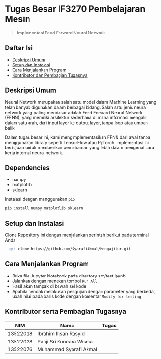 # Tugas Besar IF3270 Pembelajaran Mesin
> Implementasi Feed Forward Neural Network

## Daftar Isi

- [Deskripsi Umum](#deskripsi-umum)
- [Setup dan Instalasi](#setup-dan-instalasi)
- [Cara Menjalankan Program](#cara-menjalankan-program)
- [Kontributor dan Pembagian Tugasnya](#kontributor-serta-pembagian-tugasnya)

## Deskripsi Umum

Neural Network merupakan salah satu model dalam Machine Learning yang telah banyak digunakan dalam berbagai bidang. Salah satu jenis neural network yang paling mendasar adalah Feed Forward Neural Network (FFNN), yang memiliki arsitektur sederhana di mana informasi mengalir dalam satu arah, dari input layer ke output layer, tanpa loop atau umpan balik.

Dalam tugas besar ini, kami mengimplementasikan FFNN dari awal tanpa menggunakan library seperti TensorFlow atau PyTorch. Implementasi ini bertujuan untuk memberikan pemahaman yang lebih dalam mengenai cara kerja internal neural network.

## Dependencies

- numpy
- matplotlib
- sklearn

Instalasi dengan menggunakan `pip`
```bash
pip install numpy matplotlib sklearn
```

## Setup dan Instalasi

Clone Repository ini dengan menjalankan perintah berikut pada terminal Anda

```bash
  git clone https://github.com/SyarafiAkmal/MengajiLur.git
```

## Cara Menjalankan Program

- Buka file Jupyter Notebook pada directory src/test.ipynb
- Jalankan dengan menekan tombol `Run All`
- Hasil akan tampak di bawah sel kode
- Apabila hendak melakukan pengujian dengan parameter yang berbeda, ubah nilai pada baris kode dengan komentar `Modify for testing`

## Kontributor serta Pembagian Tugasnya

| NIM      | Nama                    | Tugas |
|----------|-------------------------|-------|
| 13522018 | Ibrahim Ihsan Rasyid    | |
| 13522028 | Panji Sri Kuncara Wisma | |
| 13522076 | Muhammad Syarafi Akmal  | |